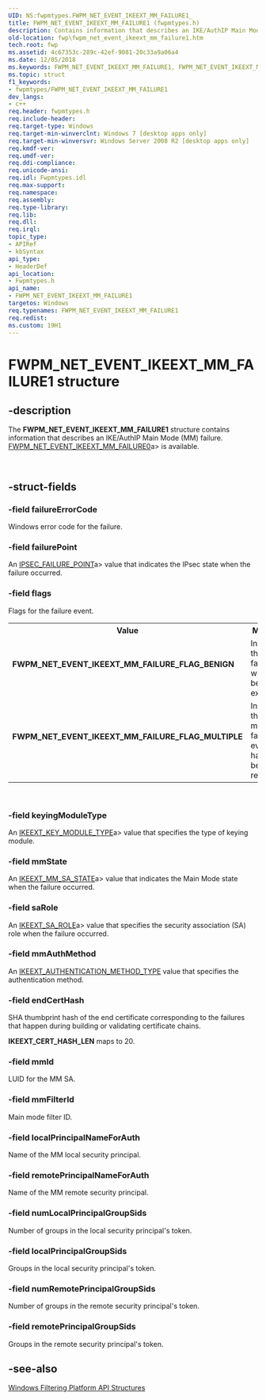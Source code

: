 ```yaml
---
UID: NS:fwpmtypes.FWPM_NET_EVENT_IKEEXT_MM_FAILURE1_
title: FWPM_NET_EVENT_IKEEXT_MM_FAILURE1 (fwpmtypes.h)
description: Contains information that describes an IKE/AuthIP Main Mode (MM) failure.
old-location: fwp\fwpm_net_event_ikeext_mm_failure1.htm
tech.root: fwp
ms.assetid: 4c67353c-289c-42ef-9081-20c33a9a06a4
ms.date: 12/05/2018
ms.keywords: FWPM_NET_EVENT_IKEEXT_MM_FAILURE1, FWPM_NET_EVENT_IKEEXT_MM_FAILURE1 structure [Filtering], FWPM_NET_EVENT_IKEEXT_MM_FAILURE_FLAG_BENIGN, FWPM_NET_EVENT_IKEEXT_MM_FAILURE_FLAG_MULTIPLE, fwp.fwpm_net_event_ikeext_mm_failure1, fwpmtypes/FWPM_NET_EVENT_IKEEXT_MM_FAILURE1
ms.topic: struct
f1_keywords:
- fwpmtypes/FWPM_NET_EVENT_IKEEXT_MM_FAILURE1
dev_langs:
- c++
req.header: fwpmtypes.h
req.include-header: 
req.target-type: Windows
req.target-min-winverclnt: Windows 7 [desktop apps only]
req.target-min-winversvr: Windows Server 2008 R2 [desktop apps only]
req.kmdf-ver: 
req.umdf-ver: 
req.ddi-compliance: 
req.unicode-ansi: 
req.idl: Fwpmtypes.idl
req.max-support: 
req.namespace: 
req.assembly: 
req.type-library: 
req.lib: 
req.dll: 
req.irql: 
topic_type:
- APIRef
- kbSyntax
api_type:
- HeaderDef
api_location:
- Fwpmtypes.h
api_name:
- FWPM_NET_EVENT_IKEEXT_MM_FAILURE1
targetos: Windows
req.typenames: FWPM_NET_EVENT_IKEEXT_MM_FAILURE1
req.redist: 
ms.custom: 19H1
---
```


# FWPM_NET_EVENT_IKEEXT_MM_FAILURE1 structure


## -description


The <b>FWPM_NET_EVENT_IKEEXT_MM_FAILURE1</b> structure contains information that describes an IKE/AuthIP Main Mode (MM) failure.
[FWPM_NET_EVENT_IKEEXT_MM_FAILURE0](https://docs.microsoft.com/windows/desktop/api/fwpmtypes/ns-fwpmtypes-fwpm_net_event_ikeext_mm_failure0)a> is available.</div><div> </div>

## -struct-fields




### -field failureErrorCode

Windows error code for the failure.


### -field failurePoint

An [IPSEC_FAILURE_POINT](https://docs.microsoft.com/windows/desktop/api/ipsectypes/ne-ipsectypes-ipsec_failure_point)a> value that indicates the IPsec state when the failure occurred.


### -field flags

Flags for the failure event.

<table>
<tr>
<th>Value</th>
<th>Meaning</th>
</tr>
<tr>
<td width="40%"><a id="FWPM_NET_EVENT_IKEEXT_MM_FAILURE_FLAG_BENIGN"></a><a id="fwpm_net_event_ikeext_mm_failure_flag_benign"></a><dl>
<dt><b>FWPM_NET_EVENT_IKEEXT_MM_FAILURE_FLAG_BENIGN</b></dt>
</dl>
</td>
<td width="60%">
Indicates that the failure was benign or expected.

</td>
</tr>
<tr>
<td width="40%"><a id="FWPM_NET_EVENT_IKEEXT_MM_FAILURE_FLAG_MULTIPLE"></a><a id="fwpm_net_event_ikeext_mm_failure_flag_multiple"></a><dl>
<dt><b>FWPM_NET_EVENT_IKEEXT_MM_FAILURE_FLAG_MULTIPLE</b></dt>
</dl>
</td>
<td width="60%">
Indicates that multiple failure events have been reported.

</td>
</tr>
</table>
 


### -field keyingModuleType

 An [IKEEXT_KEY_MODULE_TYPE](https://docs.microsoft.com/windows/desktop/api/iketypes/ne-iketypes-ikeext_key_module_type)a> value that specifies the type of keying module.


### -field mmState

An [IKEEXT_MM_SA_STATE](https://docs.microsoft.com/windows/desktop/api/iketypes/ne-iketypes-ikeext_mm_sa_state)a> value that indicates the Main Mode state when the failure occurred.


### -field saRole

An [IKEEXT_SA_ROLE](https://docs.microsoft.com/windows/desktop/api/iketypes/ne-iketypes-ikeext_sa_role)a> value that specifies the security association (SA) role when the failure occurred.


### -field mmAuthMethod

An <a href="https://docs.microsoft.com/windows/win32/api/iketypes/ne-iketypes-ikeext_authentication_method_type">IKEEXT_AUTHENTICATION_METHOD_TYPE</a> value that specifies the authentication method.


### -field endCertHash

SHA thumbprint hash of the end certificate corresponding to the failures that happen during building or validating certificate chains.

<b>IKEEXT_CERT_HASH_LEN</b> maps to 20.


### -field mmId

LUID for the MM SA.


### -field mmFilterId

Main mode filter ID.


### -field localPrincipalNameForAuth

Name of the MM local security principal.


### -field remotePrincipalNameForAuth

Name of the MM remote security principal.


### -field numLocalPrincipalGroupSids

Number of groups in the local security principal's token.


### -field localPrincipalGroupSids

Groups in the local security principal's token.


### -field numRemotePrincipalGroupSids

Number of groups in the remote security principal's token.


### -field remotePrincipalGroupSids

Groups in the remote security principal's token.


## -see-also




<a href="https://docs.microsoft.com/windows/desktop/FWP/fwp-structs">Windows Filtering Platform  API Structures</a>
 

 


